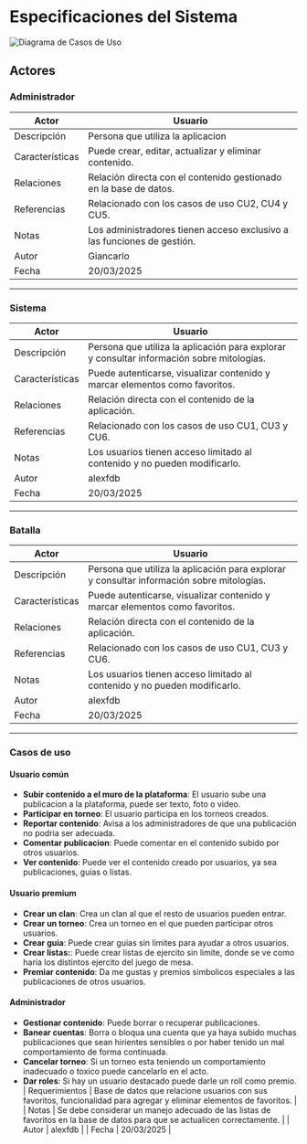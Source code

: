 # Especificaciones del Sistema

![Diagrama de Casos de Uso](/imagenes/casos_de_uso.png)

## Actores

### Administrador

| Actor | Usuario |
|---|---|
| Descripción | Persona que utiliza la aplicacion |
| Características | Puede crear, editar, actualizar y eliminar contenido. |
| Relaciones | Relación directa con el contenido gestionado en la base de datos. |
| Referencias | Relacionado con los casos de uso CU2, CU4 y CU5. |
| Notas | Los administradores tienen acceso exclusivo a las funciones de gestión. |
| Autor | Giancarlo |
| Fecha | 20/03/2025 |

---

### Sistema

| Actor | Usuario |
|---|---|
| Descripción | Persona que utiliza la aplicación para explorar y consultar información sobre mitologías. |
| Características | Puede autenticarse, visualizar contenido y marcar elementos como favoritos. |
| Relaciones | Relación directa con el contenido de la aplicación. |
| Referencias | Relacionado con los casos de uso CU1, CU3 y CU6. |
| Notas | Los usuarios tienen acceso limitado al contenido y no pueden modificarlo. |
| Autor | alexfdb |
| Fecha | 20/03/2025 |

---

### Batalla

| Actor | Usuario |
|---|---|
| Descripción | Persona que utiliza la aplicación para explorar y consultar información sobre mitologías. |
| Características | Puede autenticarse, visualizar contenido y marcar elementos como favoritos. |
| Relaciones | Relación directa con el contenido de la aplicación. |
| Referencias | Relacionado con los casos de uso CU1, CU3 y CU6. |
| Notas | Los usuarios tienen acceso limitado al contenido y no pueden modificarlo. |
| Autor | alexfdb |
| Fecha | 20/03/2025 |

---

### Casos de uso
#### Usuario común
* **Subir contenido a el muro de la plataforma**: El usuario sube una publicacion a la plataforma, puede ser texto, foto o video.
* **Participar en torneo**: El usuario participa en los torneos creados.
* **Reportar contenido**: Avisa a los administradores de que una publicación no podria ser adecuada. 
* **Comentar publicacion**: Puede comentar en el contenido subido por otros usuarios.
* **Ver contenido**: Puede ver el contenido creado por usuarios, ya sea publicaciones, guias o listas.

#### Usuario premium
* **Crear un clan**: Crea un clan al que el resto de usuarios pueden entrar.
* **Crear un torneo**: Crea un torneo en el que pueden participar otros usuarios.
* **Crear guia**: Puede crear guias sin limites para ayudar a otros usuarios.
* **Crear listas:**: Puede crear listas de ejercito sin limite, donde se ve como haría los distintos ejercito del juego de mesa.
* **Premiar contenido**: Da me gustas y premios simbolicos especiales a las publicaciones de otros usuarios.

#### Administrador
* **Gestionar contenido**: Puede borrar o recuperar publicaciones.
* **Banear cuentas**: Borra o bloqua una cuenta que ya haya subido muchas publicaciones que sean hirientes sensibles o por haber tenido un mal comportamiento de forma continuada.
* **Cancelar torneo**: Si un torneo esta teniendo un comportamiento inadecuado o toxico puede cancelarlo en el acto.
* **Dar roles**: Si hay un usuario destacado puede darle un roll como premio.
| Requerimientos | Base de datos que relacione usuarios con sus favoritos, funcionalidad para agregar y eliminar elementos de favoritos. |
| Notas | Se debe considerar un manejo adecuado de las listas de favoritos en la base de datos para que se actualicen correctamente. |
| Autor | alexfdb |
| Fecha | 20/03/2025 |
